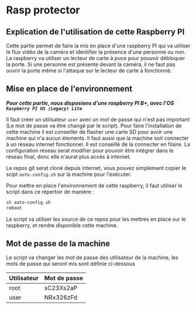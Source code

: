 # Rasp protector

## Explication de l'utilisation de cette Raspberry PI

Cette partie permet de faire la mis en place d'une raspberry PI qui va utiliser le flux vidéo de la caméra et identifier la présence d'une personne ou non. La raspberry va utiliser un lecteur de carte à puce pour pouvoir débloquer la porte. Si une personne est présente devant la caméra, il ne faut pas ouvrir la porte même si l'attaque sur le lecteur de carte à fonctionné.

## Mise en place de l'environnement

***Pour cette partie, nous disposions d'une raspberry PI B+, avec l'OS `Raspberry PI OS (Legacy) Lite`***

Il faut créer un utilisateur `user` avec un mot de passe qui n'est pas important (Le mot de passe va être changé par le script). Pour faire l'installation de cette machine il est conseiller de flasher une carte SD pour avoir une machine qui n'a aucun élements. Il faut aussi que la machine soit connecter à un réseau internet fonctionnel. Il est conseillé de la connecter en filaire. La configuration réseau serat modifier pour pouvoir être intégrer dans le réseau final, donc elle n'aurat plus accès à internet.

Le repos git serat cloné depuis internet, vous pouvez simplement copier le scipt `auto-config.sh` sur la machine pour l'exécuter.

Pour mettre en place l'environnement de cette raspberry, il faut utiliser le script dans ce répertoir de manière :

```sh
sh auto-config.sh
reboot
```

Le script va utiliser les source de ce repos pour les mettres en place sur le raspberry, et rendre disponible cette machine.

## Mot de passe de la machine

Le script va changer les mot de passe des utilisateur de la machine, les mots de passe qui seront mis sont définie ci-dessous

| Utilisateur | Mot de passe |
|-------------|--------------|
| root        | sC23Xs2aP    |
| user        | NRx326zFd    |
